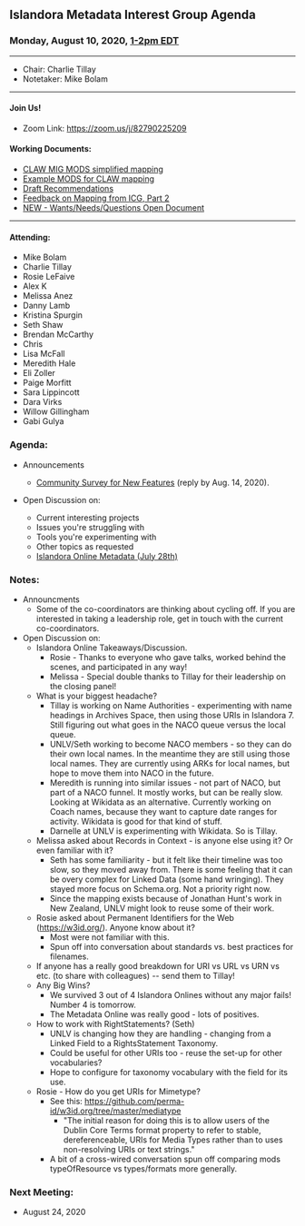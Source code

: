 ## Islandora Metadata Interest Group Agenda
### Monday, August 10, 2020, [1-2pm EDT](http://www.thetimezoneconverter.com/?t=1%20pm&tz=Toronto&)

---
* Chair: Charlie Tillay
* Notetaker: Mike Bolam

---

#### Join Us!
* Zoom Link: https://zoom.us/j/82790225209

#### Working Documents:
* [CLAW MIG MODS simplified mapping](https://docs.google.com/spreadsheets/d/18u2qFJ014IIxlVpM3JXfDEFccwBZcoFsjbBGpvL0jJI/edit#gid=0)
* [Example MODS for CLAW mapping](https://docs.google.com/spreadsheets/d/1C2Xie7HUDSgRT5v4ldoJvlNdoXz2GHAPvL3PE3TOKW8/edit#gid=1829081124)
* [Draft Recommendations](https://docs.google.com/document/d/15qSO9YcALtYSqd6CUuGx0t8FwUJ5pPwVPz0PA5rU898/edit#heading=h.f9r6knw0rjvu)
* [Feedback on Mapping from ICG, Part 2](https://docs.google.com/document/d/11OpqMMCXM1TFXgsr4yyTQ_cH9DabnD31p7JnuTRQl28/edit?invite=CMWvruEI&ts=5e66437f)
* [NEW - Wants/Needs/Questions Open Document](https://docs.google.com/document/d/12Kpb6826TNPzzMuyPS0sESa9TLnmljQmeioWbaPeEdA/edit)

---

#### Attending:
* Mike Bolam
* Charlie Tillay
* Rosie LeFaive
* Alex K
* Melissa Anez
* Danny Lamb
* Kristina Spurgin
* Seth Shaw
* Brendan McCarthy
* Chris
* Lisa McFall
* Meredith Hale
* Eli Zoller
* Paige Morfitt
* Sara Lippincott
* Dara Virks 
* Willow Gillingham
 * Gabi Gulya

### Agenda:
* Announcements
  * [Community Survey for New Features](https://groups.google.com/forum/?utm_medium=email&utm_source=footer#!msg/islandora/SOED-scjAmQ/BGvnB2YOCQAJ) (reply by Aug. 14, 2020).
  
* Open Discussion on:
  * Current interesting projects
  * Issues you're struggling with
  * Tools you're experimenting with
  * Other topics as requested
  * [Islandora Online Metadata (July 28th)](https://docs.google.com/document/d/1DPb3l1G-mwToAcSHZayDTyLLMnGG5uLywc7xYsIO0Tg/edit#heading=h.7g786wltohoz)

### Notes:
* Announcments
  * Some of the co-coordinators are thinking about cycling off. If you are interested in taking a leadership role, get in touch with the current co-coordinators.
* Open Discussion on:
  * Islandora Online Takeaways/Discussion.
    * Rosie - Thanks to everyone who gave talks, worked behind the scenes, and participated in any way!
    * Melissa - Special double thanks to Tillay for their leadership on the closing panel!
  * What is your biggest headache?
    * Tillay is working on Name Authorities - experimenting with name headings in Archives Space, then using those URIs in Islandora 7. Still figuring out what goes in the NACO queue versus the local queue. 
    * UNLV/Seth working to become NACO members - so they can do their own local names. In the meantime they are still using those local names. They are currently using ARKs for local names, but hope to move them into NACO in the future. 
    * Meredith is running into similar issues - not part of NACO, but part of a NACO funnel. It mostly works, but can be really slow. Looking at Wikidata as an alternative. Currently working on Coach names, because they want to capture date ranges for activity. Wikidata is good for that kind of stuff.
    * Darnelle at UNLV is experimenting with Wikidata. So is Tillay.
  * Melissa asked about Records in Context - is anyone else using it? Or even familiar with it?
    * Seth has some familiarity - but it felt like their timeline was too slow, so they moved away from. There is some feeling that it can be overy complex for Linked Data (some hand wringing). They stayed more focus on Schema.org. Not a priority right now.
    * Since the mapping exists because of Jonathan Hunt's work in New Zealand, UNLV might look to reuse some of their work. 
  * Rosie asked about Permanent Identifiers for the Web (https://w3id.org/). Anyone know about it?
    * Most were not familiar with this. 
    * Spun off into conversation about standards vs. best practices for filenames. 
  * If anyone has a really good breakdown for URI vs URL vs URN vs etc. (to share with colleagues) -- send them to Tillay!
  * Any Big Wins?
    * We survived 3 out of 4 Islandora Onlines without any major fails! Number 4 is tomorrow.
    * The Metadata Online was really good - lots of positives.
  * How to work with RightStatements? (Seth)
    * UNLV is changing how they are handling - changing from a Linked Field to a RightsStatement Taxonomy.
    * Could be useful for other URIs too - reuse the set-up for other vocabularies?
    * Hope to configure for taxonomy vocabulary with the field for its use.
  * Rosie - How do you get URIs for Mimetype?
    * See this: https://github.com/perma-id/w3id.org/tree/master/mediatype
      * "The initial reason for doing this is to allow users of the Dublin Core Terms format property to refer to stable, dereferenceable, URIs for Media Types rather than to uses non-resolving URIs or text strings."
    * A bit of a cross-wired conversation spun off comparing mods typeOfResource vs types/formats more generally.

### Next Meeting:
* August 24, 2020
